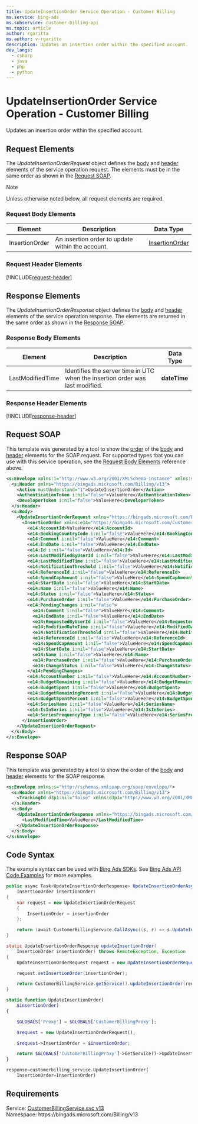 ```yaml
---
title: UpdateInsertionOrder Service Operation - Customer Billing
ms.service: bing-ads
ms.subservice: customer-billing-api
ms.topic: article
author: rgaritta
ms.author: v-rgaritta
description: Updates an insertion order within the specified account.
dev_langs: 
  - csharp
  - java
  - php
  - python
---
```

# UpdateInsertionOrder Service Operation - Customer Billing
Updates an insertion order within the specified account.

## <a name="request"></a>Request Elements
The *UpdateInsertionOrderRequest* object defines the [body](#request-body) and [header](#request-header) elements of the service operation request. The elements must be in the same order as shown in the [Request SOAP](#request-soap). 

> [!NOTE]
> Unless otherwise noted below, all request elements are required.

### <a name="request-body"></a>Request Body Elements

|Element|Description|Data Type|
|-----------|---------------|-------------|
|<a name="insertionorder"></a>InsertionOrder|An insertion order to update within the account.|[InsertionOrder](insertionorder.md)|

### <a name="request-header"></a>Request Header Elements
[!INCLUDE[request-header](./includes/request-header.md)]

## <a name="response"></a>Response Elements
The *UpdateInsertionOrderResponse* object defines the [body](#response-body) and [header](#response-header) elements of the service operation response. The elements are returned in the same order as shown in the [Response SOAP](#response-soap).

### <a name="response-body"></a>Response Body Elements

|Element|Description|Data Type|
|-----------|---------------|-------------|
|<a name="lastmodifiedtime"></a>LastModifiedTime|Identifies the server time in UTC when the insertion order was last modified.|**dateTime**|

### <a name="response-header"></a>Response Header Elements
[!INCLUDE[response-header](./includes/response-header.md)]

## <a name="request-soap"></a>Request SOAP
This template was generated by a tool to show the [order](../guides/services-protocol.md#element-order) of the [body](#request-body) and [header](#request-header) elements for the SOAP request. For supported types that you can use with this service operation, see the [Request Body Elements](#request-body) reference above.

```xml
<s:Envelope xmlns:i="http://www.w3.org/2001/XMLSchema-instance" xmlns:s="http://schemas.xmlsoap.org/soap/envelope/">
  <s:Header xmlns="https://bingads.microsoft.com/Billing/v13">
    <Action mustUnderstand="1">UpdateInsertionOrder</Action>
    <AuthenticationToken i:nil="false">ValueHere</AuthenticationToken>
    <DeveloperToken i:nil="false">ValueHere</DeveloperToken>
  </s:Header>
  <s:Body>
    <UpdateInsertionOrderRequest xmlns="https://bingads.microsoft.com/Billing/v13">
      <InsertionOrder xmlns:e14="https://bingads.microsoft.com/Customer/v13/Entities" i:nil="false">
        <e14:AccountId>ValueHere</e14:AccountId>
        <e14:BookingCountryCode i:nil="false">ValueHere</e14:BookingCountryCode>
        <e14:Comment i:nil="false">ValueHere</e14:Comment>
        <e14:EndDate i:nil="false">ValueHere</e14:EndDate>
        <e14:Id i:nil="false">ValueHere</e14:Id>
        <e14:LastModifiedByUserId i:nil="false">ValueHere</e14:LastModifiedByUserId>
        <e14:LastModifiedTime i:nil="false">ValueHere</e14:LastModifiedTime>
        <e14:NotificationThreshold i:nil="false">ValueHere</e14:NotificationThreshold>
        <e14:ReferenceId i:nil="false">ValueHere</e14:ReferenceId>
        <e14:SpendCapAmount i:nil="false">ValueHere</e14:SpendCapAmount>
        <e14:StartDate i:nil="false">ValueHere</e14:StartDate>
        <e14:Name i:nil="false">ValueHere</e14:Name>
        <e14:Status i:nil="false">ValueHere</e14:Status>
        <e14:PurchaseOrder i:nil="false">ValueHere</e14:PurchaseOrder>
        <e14:PendingChanges i:nil="false">
          <e14:Comment i:nil="false">ValueHere</e14:Comment>
          <e14:EndDate i:nil="false">ValueHere</e14:EndDate>
          <e14:RequestedByUserId i:nil="false">ValueHere</e14:RequestedByUserId>
          <e14:ModifiedDateTime i:nil="false">ValueHere</e14:ModifiedDateTime>
          <e14:NotificationThreshold i:nil="false">ValueHere</e14:NotificationThreshold>
          <e14:ReferenceId i:nil="false">ValueHere</e14:ReferenceId>
          <e14:SpendCapAmount i:nil="false">ValueHere</e14:SpendCapAmount>
          <e14:StartDate i:nil="false">ValueHere</e14:StartDate>
          <e14:Name i:nil="false">ValueHere</e14:Name>
          <e14:PurchaseOrder i:nil="false">ValueHere</e14:PurchaseOrder>
          <e14:ChangeStatus i:nil="false">ValueHere</e14:ChangeStatus>
        </e14:PendingChanges>
        <e14:AccountNumber i:nil="false">ValueHere</e14:AccountNumber>
        <e14:BudgetRemaining i:nil="false">ValueHere</e14:BudgetRemaining>
        <e14:BudgetSpent i:nil="false">ValueHere</e14:BudgetSpent>
        <e14:BudgetRemainingPercent i:nil="false">ValueHere</e14:BudgetRemainingPercent>
        <e14:BudgetSpentPercent i:nil="false">ValueHere</e14:BudgetSpentPercent>
        <e14:SeriesName i:nil="false">ValueHere</e14:SeriesName>
        <e14:IsInSeries i:nil="false">ValueHere</e14:IsInSeries>
        <e14:SeriesFrequencyType i:nil="false">ValueHere</e14:SeriesFrequencyType>
      </InsertionOrder>
    </UpdateInsertionOrderRequest>
  </s:Body>
</s:Envelope>
```

## <a name="response-soap"></a>Response SOAP
This template was generated by a tool to show the order of the [body](#response-body) and [header](#response-header) elements for the SOAP response.

```xml
<s:Envelope xmlns:s="http://schemas.xmlsoap.org/soap/envelope/">
  <s:Header xmlns="https://bingads.microsoft.com/Billing/v13">
    <TrackingId d3p1:nil="false" xmlns:d3p1="http://www.w3.org/2001/XMLSchema-instance">ValueHere</TrackingId>
  </s:Header>
  <s:Body>
    <UpdateInsertionOrderResponse xmlns="https://bingads.microsoft.com/Billing/v13">
      <LastModifiedTime>ValueHere</LastModifiedTime>
    </UpdateInsertionOrderResponse>
  </s:Body>
</s:Envelope>
```

## <a name="example"></a>Code Syntax
The example syntax can be used with [Bing Ads SDKs](../guides/client-libraries.md). See [Bing Ads API Code Examples](../guides/code-examples.md) for more examples.
```csharp
public async Task<UpdateInsertionOrderResponse> UpdateInsertionOrderAsync(
	InsertionOrder insertionOrder)
{
	var request = new UpdateInsertionOrderRequest
	{
		InsertionOrder = insertionOrder
	};

	return (await CustomerBillingService.CallAsync((s, r) => s.UpdateInsertionOrderAsync(r), request));
}
```
```java
static UpdateInsertionOrderResponse updateInsertionOrder(
	InsertionOrder insertionOrder) throws RemoteException, Exception
{
	UpdateInsertionOrderRequest request = new UpdateInsertionOrderRequest();

	request.setInsertionOrder(insertionOrder);

	return CustomerBillingService.getService().updateInsertionOrder(request);
}
```
```php
static function UpdateInsertionOrder(
	$insertionOrder)
{

	$GLOBALS['Proxy'] = $GLOBALS['CustomerBillingProxy'];

	$request = new UpdateInsertionOrderRequest();

	$request->InsertionOrder = $insertionOrder;

	return $GLOBALS['CustomerBillingProxy']->GetService()->UpdateInsertionOrder($request);
}
```
```python
response=customerbilling_service.UpdateInsertionOrder(
	InsertionOrder=InsertionOrder)
```

## Requirements
Service: [CustomerBillingService.svc v13](https://clientcenter.api.bingads.microsoft.com/Api/Billing/v13/CustomerBillingService.svc)  
Namespace: https\://bingads.microsoft.com/Billing/v13  

